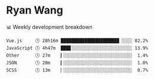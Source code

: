 # Ryan Wang

 <!-- waka-box start -->
📊 Weekly development breakdown
```text
Vue.js     🕓 28h16m ██████████████████████▏░░░░ 82.2%
JavaScript 🕓 4h47m  ███▊░░░░░░░░░░░░░░░░░░░░░░░ 13.9%
Other      🕓 27m    ▎░░░░░░░░░░░░░░░░░░░░░░░░░░  1.4%
JSON       🕓 20m    ▎░░░░░░░░░░░░░░░░░░░░░░░░░░  1.0%
SCSS       🕓 13m    ▏░░░░░░░░░░░░░░░░░░░░░░░░░░  0.7%
```
<!-- Powered by https://github.com/YouEclipse/waka-box-go . -->
<!-- waka-box end -->